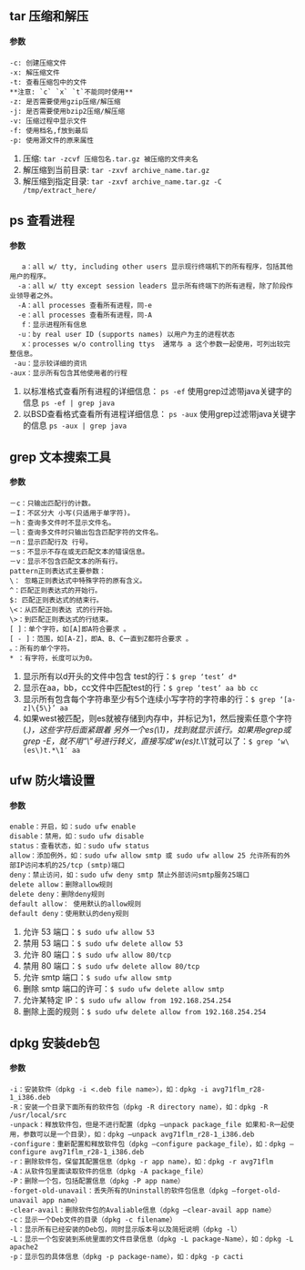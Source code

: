 ## tar 压缩和解压
#### 参数
    -c: 创建压缩文件  
    -x: 解压缩文件  
    -t: 查看压缩包中的文件  
    **注意: `c` `x` `t`不能同时使用**  
    -z: 是否需要使用gzip压缩/解压缩  
    -j: 是否需要使用bzip2压缩/解压缩  
    -v: 压缩过程中显示文件  
    -f: 使用档名,f放到最后  
    -p: 使用源文件的原来属性  
    
1. 压缩: `tar -zcvf 压缩包名.tar.gz 被压缩的文件夹名`
2. 解压缩到当前目录: `tar -zxvf archive_name.tar.gz`
3. 解压缩到指定目录: `tar -zxvf archive_name.tar.gz -C /tmp/extract_here/`

## ps 查看进程  
#### 参数  
       a：all w/ tty, including other users 显示现行终端机下的所有程序，包括其他用户的程序。
      -a：all w/ tty except session leaders 显示所有终端下的所有进程，除了阶段作业领导者之外。  
      -A：all processes 查看所有进程，同-e  
      -e：all processes 查看所有进程，同-A  
       f：显示进程所有信息  
      -u：by real user ID (supports names) 以用户为主的进程状态  
       x：processes w/o controlling ttys  通常与 a 这个参数一起使用，可列出较完整信息。  
     -au：显示较详细的资讯  
    -aux：显示所有包含其他使用者的行程  

1. 以标准格式查看所有进程的详细信息： `ps -ef`  使用grep过滤带java关键字的信息  `ps -ef | grep java`  
2. 以BSD查看格式查看所有进程详细信息： `ps -aux`  使用grep过滤带java关键字的信息  `ps -aux | grep java`  

## grep 文本搜索工具  
#### 参数  
    －c：只输出匹配行的计数。  
    －I：不区分大 小写(只适用于单字符)。  
    －h：查询多文件时不显示文件名。  
    －l：查询多文件时只输出包含匹配字符的文件名。  
    －n：显示匹配行及 行号。  
    －s：不显示不存在或无匹配文本的错误信息。  
    －v：显示不包含匹配文本的所有行。  
    pattern正则表达式主要参数：  
    \： 忽略正则表达式中特殊字符的原有含义。  
    ^：匹配正则表达式的开始行。  
    $: 匹配正则表达式的结束行。  
    \<：从匹配正则表达 式的行开始。  
    \>：到匹配正则表达式的行结束。  
    [ ]：单个字符，如[A]即A符合要求 。  
    [ - ]：范围，如[A-Z]，即A、B、C一直到Z都符合要求 。  
    。：所有的单个字符。  
    * ：有字符，长度可以为0。  
    
1. 显示所有以d开头的文件中包含 test的行：`$ grep ‘test’ d*`  
2. 显示在aa，bb，cc文件中匹配test的行：`$ grep ‘test’ aa bb cc`  
3. 显示所有包含每个字符串至少有5个连续小写字符的字符串的行：`$ grep ‘[a-z]\{5\}’ aa`  
4. 如果west被匹配，则es就被存储到内存中，并标记为1，然后搜索任意个字符(.*)，这些字符后面紧跟着 另外一个es(\1)，找到就显示该行。如果用egrep或grep -E，就不用”\”号进行转义，直接写成’w(es)t.*\1′就可以了：`$ grep ‘w\(es\)t.*\1′ aa`
  
## ufw 防火墙设置
#### 参数
    enable：开启，如：sudo ufw enable
    disable：禁用，如：sudo ufw disable
    status：查看状态，如：sudo ufw status
    allow：添加例外，如：sudo ufw allow smtp 或 sudo ufw allow 25 允许所有的外部IP访问本机的25/tcp (smtp)端口
    deny：禁止访问，如：sudo ufw deny smtp 禁止外部访问smtp服务25端口
    delete allow：删除allow规则
    delete deny：删除deny规则
    default allow： 使用默认的allow规则
    default deny：使用默认的deny规则
    
1. 允许 53 端口：`$ sudo ufw allow 53`  
2. 禁用 53 端口：`$ sudo ufw delete allow 53`  
3. 允许 80 端口：`$ sudo ufw allow 80/tcp`  
4. 禁用 80 端口：`$ sudo ufw delete allow 80/tcp`  
5. 允许 smtp 端口：`$ sudo ufw allow smtp`  
6. 删除 smtp 端口的许可：`$ sudo ufw delete allow smtp`  
7. 允许某特定 IP：`$ sudo ufw allow from 192.168.254.254`  
8. 删除上面的规则：`$ sudo ufw delete allow from 192.168.254.254`  

## dpkg 安装deb包  
#### 参数  
    -i：安装软件（dpkg -i <.deb file name>），如：dpkg -i avg71flm_r28-1_i386.deb
    -R：安装一个目录下面所有的软件包（dpkg -R directory name），如：dpkg -R /usr/local/src
    -unpack：释放软件包，但是不进行配置（dpkg –unpack package_file 如果和-R一起使用，参数可以是一个目录），如：dpkg –unpack avg71flm_r28-1_i386.deb
    -configure：重新配置和释放软件包（dpkg –configure package_file），如：dpkg –configure avg71flm_r28-1_i386.deb
    -r：删除软件包，保留其配置信息（dpkg -r app name），如：dpkg -r avg71flm
    -A：从软件包里面读取软件的信息（dpkg -A package_file）
    -P：删除一个包，包括配置信息（dpkg -P app name）
    -forget-old-unavail：丢失所有的Uninstall的软件包信息（dpkg –forget-old-unavail app name）
    -clear-avail：删除软件包的Avaliable信息（dpkg –clear-avail app name）
    -c：显示一个Deb文件的目录（dpkg -c filename）
    -l：显示所有已经安装的Deb包，同时显示版本号以及简短说明（dpkg -l）
    -L：显示一个包安装到系统里面的文件目录信息（dpkg -L package-Name），如：dpkg -L apache2
    -p：显示包的具体信息（dpkg -p package-name），如：dpkg -p cacti
